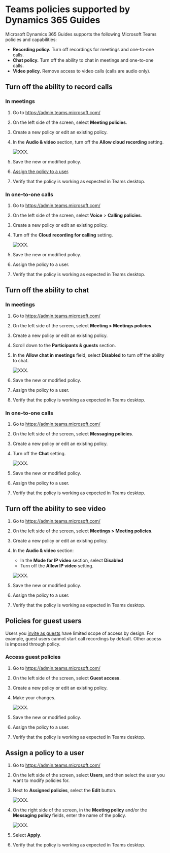 # Teams policies supported by Dynamics 365 Guides

Microsoft Dynamics 365 Guides supports the following Microsoft Teams policies and capabilities:

- **Recording policy.** Turn off recordings for meetings and one-to-one calls.
- **Chat policy.** Turn off the ability to chat in meetings and one-to-one calls.
- **Video policy.** Remove access to video calls (calls are audio only).

## Turn off the ability to record calls

### In meetings

1. Go to https://admin.teams.microsoft.com/
2. On the left side of the screen, select **Meeting policies**.
3. Create a new policy or edit an existing policy.
4. In the **Audio & video** section, turn off the **Allow cloud recording** setting. 

    ![XXX.](media/calling-teams-policies-recording-meetings.JPG "XXX")
    
5. Save the new or modified policy.
6. [Assign the policy to a user](#assign-a-policy-to-a-user).
7. Verify that the policy is working as expected in Teams desktop. 

### In one-to-one calls

1. Go to https://admin.teams.microsoft.com/
2. On the left side of the screen, select **Voice** > **Calling policies**. 
3. Create a new policy or edit an existing policy.
4. Turn off the **Cloud recording for calling** setting. 

    ![XXX.](media/calling-teams-policies-recording-one-to-one.JPG "XXX")
    
5. Save the new or modified policy.
6. Assign the policy to a user.
7. Verify that the policy is working as expected in Teams desktop. 

## Turn off the ability to chat

### In meetings

1. Go to https://admin.teams.microsoft.com/
2. On the left side of the screen, select **Meeting > Meetings policies**.
3. Create a new policy or edit an existing policy.
4. Scroll down to the **Participants & guests** section.
5. In the **Allow chat in meetings** field, select **Disabled** to turn off the ability to chat. 

    ![XXX.](media/calling-teams-policies-chat-meetings.JPG "XXX")
    
5. Save the new or modified policy.
6. Assign the policy to a user.
7. Verify that the policy is working as expected in Teams desktop. 

### In one-to-one calls

1. Go to https://admin.teams.microsoft.com/
2. On the left side of the screen, select **Messaging policies**.
3. Create a new policy or edit an existing policy.
4. Turn off the **Chat** setting. 

    ![XXX.](media/calling-teams-policies-chat-one-to-one.JPG "XXX")
    
5. Save the new or modified policy.
6. Assign the policy to a user.
7. Verify that the policy is working as expected in Teams desktop. 

## Turn off the ability to see video 

1. Go to https://admin.teams.microsoft.com/
2. On the left side of the screen, select **Meetings > Meeting policies**.
3. Create a new policy or edit an existing policy.
4. In the **Audio & video** section:
    - In the **Mode for IP video** section, select **Disabled**
    - Turn off the **Allow IP video** setting.

    ![XXX.](media/calling-teams-policies-video.JPG "XXX")
    
5. Save the new or modified policy.
6. Assign the policy to a user.
7. Verify that the policy is working as expected in Teams desktop.

## Policies for guest users

Users you [invite as guests](add-add-guest-user.md) have limited scope of access by design. For example, guest users cannot start call recordings by default. Other access is imposed through policy. 

### Access guest policies

1. Go to https://admin.teams.microsoft.com/
2. On the left side of the screen, select **Guest access**.
3. Create a new policy or edit an existing policy.
4. Make your changes.

    ![XXX.](media/calling-teams-policies-guest-access.JPG "XXX")

5. Save the new or modified policy.
6. Assign the policy to a user.
7. Verify that the policy is working as expected in Teams desktop.

## Assign a policy to a user

1. Go to https://admin.teams.microsoft.com/
2. On the left side of the screen, select **Users**, and then select the user you want to modify policies for.
3. Next to **Assigned policies**, select the **Edit** button.

    ![XXX.](media/calling-teams-policies-edit.JPG "XXX")
    
4. On the right side of the screen, in the **Meeting policy** and/or the **Messaging policy** fields, enter the name of the policy.

    ![XXX.](media/calling-teams-policies-edit-pane-settings.JPG "XXX")
    
5. Select **Apply**.
6. Verify that the policy is working as expected in Teams desktop.
